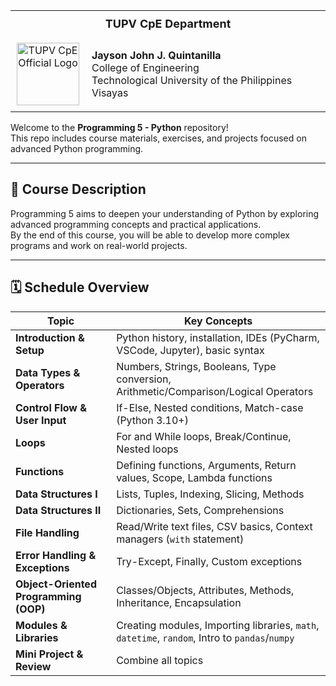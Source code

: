 <table style="border-collapse: collapse;">
  <tr>
    <th colspan="2" style="text-align:center; padding: 10px; font-size: 18px;">
      TUPV CpE Department
    </th>
  </tr>
  <tr>
    <td style="text-align:center; padding: 10px;">
      <img src="https://github.com/user-attachments/assets/c95462c1-c08f-4fe0-ab28-ab7bdbc97d47" 
           alt="TUPV CpE Official Logo" 
           width="100">
    </td>
    <td style="padding: 10px;">
      <strong>Jayson John J. Quintanilla</strong><br>
      College of Engineering<br>
      Technological University of the Philippines Visayas
    </td>
  </tr>
</table>

Welcome to the **Programming 5 - Python** repository!  
This repo includes course materials, exercises, and projects focused on advanced Python programming.

---

## 📌 Course Description
Programming 5 aims to deepen your understanding of Python by exploring advanced programming concepts and practical applications.  
By the end of this course, you will be able to develop more complex programs and work on real-world projects.

---

## 🗓️ Schedule Overview

| Topic                               | Key Concepts                                                                                           |
|-------------------------------------|--------------------------------------------------------------------------------------------------------|
| **Introduction & Setup**            | Python history, installation, IDEs (PyCharm, VSCode, Jupyter), basic syntax                           |
| **Data Types & Operators**          | Numbers, Strings, Booleans, Type conversion, Arithmetic/Comparison/Logical Operators                  |
| **Control Flow & User Input**       | If-Else, Nested conditions, Match-case (Python 3.10+)                                                 |
| **Loops**                           | For and While loops, Break/Continue, Nested loops                                                     |
| **Functions**                       | Defining functions, Arguments, Return values, Scope, Lambda functions                                 |
| **Data Structures I**               | Lists, Tuples, Indexing, Slicing, Methods                                                             |
| **Data Structures II**              | Dictionaries, Sets, Comprehensions                                                                    |
| **File Handling**                   | Read/Write text files, CSV basics, Context managers (`with` statement)                                |
| **Error Handling & Exceptions**     | Try-Except, Finally, Custom exceptions                                                                |
| **Object-Oriented Programming (OOP)** | Classes/Objects, Attributes, Methods, Inheritance, Encapsulation                                      |
| **Modules & Libraries**             | Creating modules, Importing libraries, `math`, `datetime`, `random`, Intro to `pandas`/`numpy`       |
| **Mini Project & Review**           | Combine all topics                                                                                    |
